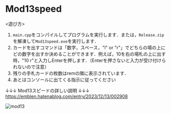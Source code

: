 # Mod13speed

<遊び方><br>
1. `main.cpp`をコンパイルしてプログラムを実行します．または，`Release.zip`を解凍して`Mod13speed.exe`を実行します．<br>
2. カードを出すコマンドは「数字，スペース，"l" or "r"」でどちらの場の上にどの数字を出すか決めることができます．例えば，10を右の場札の上に出す時，"10 r"と入力しEnterを押します．（Enterを押さないと入力が受け付けられないので注意）
3. 残りの手札カードの枚数はremの隣に表示されています．
4. あとはコンソールに出てくる指示に従ってください

↓↓↓ Mod13スピードの詳しい説明 ↓↓↓<br>
https://emblen.hatenablog.com/entry/2023/12/13/002908

 ![mod13](https://github.com/Emblen/Mod13speed/assets/89460730/9b6cf47f-fbae-4c3c-a95e-9536eaba0ac9)
